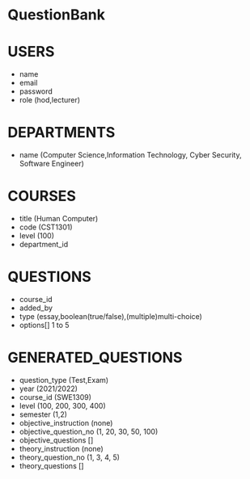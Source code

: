 # QuestionBank

# USERS

- name
- email
- password
- role (hod,lecturer)

# DEPARTMENTS

- name (Computer Science,Information Technology, Cyber Security, Software Engineer)

# COURSES

- title (Human Computer)
- code (CST1301)
- level (100)
- department_id

# QUESTIONS

- course_id
- added_by
- type (essay,boolean(true/false),(multiple)multi-choice)
- options[] 1 to 5

# GENERATED_QUESTIONS

- question_type (Test,Exam)
- year (2021/2022)
- course_id (SWE1309)
- level (100, 200, 300, 400)
- semester (1,2)
- objective_instruction (none)
- objective_question_no (1, 20, 30, 50, 100)
- objective_questions []
- theory_instruction (none)
- theory_question_no (1, 3, 4, 5)
- theory_questions []
